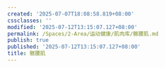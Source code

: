 ```yaml
---
created: '2025-07-07T18:08:58.819+08:00'
cssclasses: ''
modified: '2025-07-12T13:15:07.127+08:00'
permalink: /Spaces/2-Area/运动健康/肌肉库/髂腰肌.md
publish: true
published: '2025-07-12T13:15:07.127+08:00'
title: 髂腰肌
---
```

